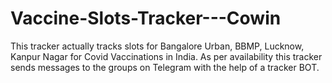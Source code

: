 # Vaccine-Slots-Tracker---Cowin

This tracker actually tracks slots for Bangalore Urban, BBMP, Lucknow, Kanpur Nagar for Covid Vaccinations in India.
As per availability this tracker sends messages to the groups on Telegram with the help of a tracker BOT.
